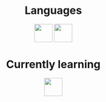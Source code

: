 <h1 align="center">Languages</h1>
<p align="center">
  <img src="https://user-images.githubusercontent.com/81008147/194175618-f0141c6d-f050-4ba2-8da6-b023453ff3c3.png" width="48">
  <img src='https://user-images.githubusercontent.com/81008147/202796989-0fb28528-0db9-4227-aab6-0d3ad1f2e3a2.png' width='48'>
</p>

<h1 align="center">Currently learning</h1>

<p align="center">
  <img src='[https://w7.pngwing.com/pngs/130/82/png-transparent-prisma-hd-logo-thumbnail.png](https://icons.veryicon.com/png/o/business/vscode-program-item-icon/prisma.png)' width='48'>
</p>
